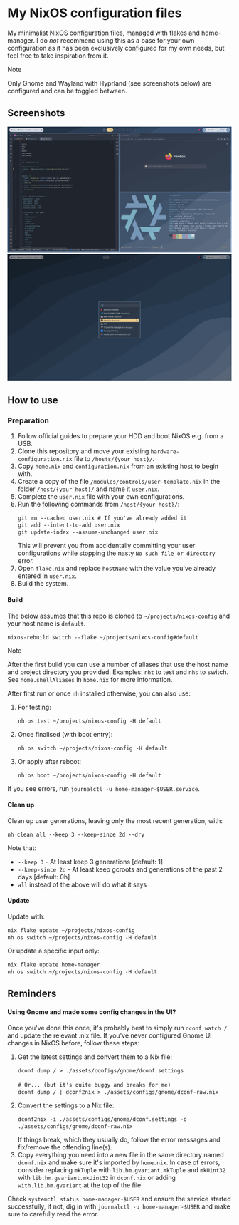 # My NixOS configuration files

My minimalist NixOS configuration files, managed with flakes and home-manager. I do _not_ recommend using this as a base
for your own configuration as it has been exclusively configured for my own needs, but feel free to take inspiration
from it.

> [!NOTE]
> Only Gnome and Wayland with Hyprland (see screenshots below) are configured and can be toggled between.

## Screenshots

![Screenshots 2](./assets/demo/screenshot-2.png)
![Screenshots 1](./assets/demo/screenshot-1.png)

## How to use

### Preparation

1. Follow official guides to prepare your HDD and boot NixOS e.g. from a USB.
2. Clone this repository and move your existing `hardware-configuration.nix` file to `/hosts/{your host}/`.
3. Copy `home.nix` and `configuration.nix` from an existing host to begin with.
4. Create a copy of the file `/modules/controls/user-template.nix` in the folder `/host/{your host}/` and name
   it `user.nix`.
5. Complete the `user.nix` file with your own configurations.
6. Run the following commands from `/host/{your host}/`:
   ```shell
   git rm --cached user.nix # If you've already added it
   git add --intent-to-add user.nix
   git update-index --assume-unchanged user.nix   
   ```
   This will prevent you from accidentally committing your user configurations while stopping the
   nasty `No such file or directory` error.
7. Open `flake.nix` and replace `hostName` with the value you've already entered in `user.nix`.
8. Build the system.

#### Build

The below assumes that this repo is cloned to `~/projects/nixos-config` and your host name is `default`.

```shell
nixos-rebuild switch --flake ~/projects/nixos-config#default
```

> [!NOTE]
> After the first build you can use a number of aliases that use the host name and project directory you provided.
> Examples: `nht` to test and `nhs` to switch. See `home.shellAliases` in `home.nix` for more information.

After first run or once `nh` installed otherwise, you can also use:

1. For testing:
    ```shell
    nh os test ~/projects/nixos-config -H default
    ```
2. Once finalised (with boot entry):
    ```shell
    nh os switch ~/projects/nixos-config -H default
    ```
3. Or apply after reboot:
    ```shell
    nh os boot ~/projects/nixos-config -H default
    ```

If you see errors, run `journalctl -u home-manager-$USER.service`.

#### Clean up

Clean up user generations, leaving only the most recent generation, with:

```shell
nh clean all --keep 3 --keep-since 2d --dry
```

Note that:

- `--keep 3` - At least keep 3 generations [default: 1]
- `--keep-since 2d` - At least keep gcroots and generations of the past 2 days [default: 0h]
- `all` instead of the above will do what it says

#### Update

Update with:

```shell
nix flake update ~/projects/nixos-config
nh os switch ~/projects/nixos-config -H default
```

Or update a specific input only:

```shell
nix flake update home-manager
nh os switch ~/projects/nixos-config -H default
```

## Reminders

#### Using Gnome and made some config changes in the UI?

Once you've done this once, it's probably best to simply run `dconf watch /` and update the relevant .nix file. If
you've never configured Gnome UI changes in NixOS before, follow these steps:

1. Get the latest settings and convert them to a Nix file:
   ```shell
   dconf dump / > ./assets/configs/gnome/dconf.settings
   
   # Or... (but it's quite buggy and breaks for me)
   dconf dump / | dconf2nix > ./assets/configs/gnome/dconf-raw.nix
   ```
2. Convert the settings to a Nix file:
   ```shell
   dconf2nix -i ./assets/configs/gnome/dconf.settings -o ./assets/configs/gnome/dconf-raw.nix
   ```
   If things break, which they usually do, follow the error messages and fix/remove the offending line(s).
3. Copy everything you need into a new file in the same directory named `dconf.nix` and make sure it's imported by
   `home.nix`. In case of errors, consider replacing `mkTuple` with `lib.hm.gvariant.mkTuple` and `mkUint32`
   with `lib.hm.gvariant.mkUint32` in `dconf.nix` or adding `with.lib.hm.gvariant` at the top of the file.

Check `systemctl status home-manager-$USER` and ensure the service started successfully, if not, dig in with
`journalctl -u home-manager-$USER` and make sure to carefully read the error.